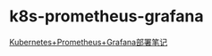 # k8s-prometheus-grafana

[Kubernetes+Prometheus+Grafana部署笔记](https://blog.csdn.net/qq_26848099/article/details/83114372)
